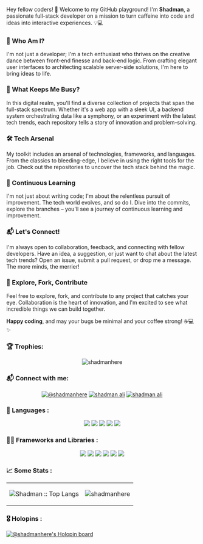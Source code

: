 Hey fellow coders! 👋 Welcome to my GitHub playground! I'm **Shadman**, a passionate full-stack developer on a mission to turn caffeine into code and ideas into interactive experiences. 💡💻

### 🚀 Who Am I?
I'm not just a developer; I'm a tech enthusiast who thrives on the creative dance between front-end finesse and back-end logic. From crafting elegant user interfaces to architecting scalable server-side solutions, I'm here to bring ideas to life.

### 💼 What Keeps Me Busy?
In this digital realm, you'll find a diverse collection of projects that span the full-stack spectrum. Whether it's a web app with a sleek UI, a backend system orchestrating data like a symphony, or an experiment with the latest tech trends, each repository tells a story of innovation and problem-solving.

### 🛠️ Tech Arsenal
My toolkit includes an arsenal of technologies, frameworks, and languages. From the classics to bleeding-edge, I believe in using the right tools for the job. Check out the repositories to uncover the tech stack behind the magic.

### 🔧 Continuous Learning
I'm not just about writing code; I'm about the relentless pursuit of improvement. The tech world evolves, and so do I. Dive into the commits, explore the branches – you'll see a journey of continuous learning and improvement.

### 📬 Let's Connect!
I'm always open to collaboration, feedback, and connecting with fellow developers. Have an idea, a suggestion, or just want to chat about the latest tech trends? Open an issue, submit a pull request, or drop me a message. The more minds, the merrier!

### 🚀 Explore, Fork, Contribute
Feel free to explore, fork, and contribute to any project that catches your eye. Collaboration is the heart of innovation, and I'm excited to see what incredible things we can build together.

**Happy coding**, and may your bugs be minimal and your coffee strong! ☕💻✨

<h3 align="left">🏆 Trophies:</h3>
<p align="center"><img src="https://github-profile-trophy.vercel.app/?username=shadmanhere" alt="shadmanhere" /></p>
<h3 align="left">📬 Connect with me:</h3>
<p align="center">
<a href="https://twitter.com/@shadmanhere" target="blank"><img align="center" src="https://img.shields.io/badge/(formerly Twitter)-000000?style=for-the-badge&logo=x&logoColor=white" alt="@shadmanhere" /></a>
<a href="https://www.linkedin.com/in/shadmanhere/" target="blank"><img align="center" src="https://img.shields.io/badge/LinkedIn-0077B5?style=for-the-badge&logo=linkedin&logoColor=white" alt="shadman ali" /></a>
<a href="https://wellfound.com/u/shadmanhere" target="blank"><img align="center" src="https://img.shields.io/badge/Wellfound-EEEEEE?style=for-the-badge&logo=wellfound&logoColor=black" alt="shadman ali" /></a>

</p>

<h3 align="left">📜 Languages :</h3>
<p align="center">
<img src="https://img.shields.io/badge/TypeScript-3178C6?logo=typescript&logoColor=white&style=for-the-badge" />
<img src="https://img.shields.io/badge/JavaScript-F7DF1E?logo=javascript&logoColor=black&style=for-the-badge" />
<img src="https://img.shields.io/badge/Java-ED8B00?logo=openjdk&logoColor=white&style=for-the-badge" />
<img src="https://img.shields.io/badge/python-3670A0?style=for-the-badge&logo=python&logoColor=ffdd54" />
<img src="https://img.shields.io/badge/PHP-7A86B8?logo=php&logoColor=black&style=for-the-badge" />
</p>

<h3 align="left">🧑‍💻 Frameworks and Libraries :</h3>
<p align="center">
<img src="https://img.shields.io/badge/NestJS-E0234E.svg?style=for-the-badge&logo=NestJS&logoColor=white" />
<img src="https://img.shields.io/badge/next.js-000000?logo=nextdotjs&logoColor=white&style=for-the-badge" />
<img src="https://img.shields.io/badge/React-61DAFB?logo=react&logoColor=black&style=for-the-badge" />
<img src="https://img.shields.io/badge/Angular-DD0031?style=for-the-badge&logo=angular&logoColor=white" />
<img src="https://img.shields.io/badge/Express-EEEEEE?logo=express&logoColor=black&style=for-the-badge" />
<img src="https://img.shields.io/badge/React Native-61DAFB?logo=react&logoColor=black&style=for-the-badge" />
</p>

<h3 align="left">📈 Some Stats :</h3>
<table>
  <tr>
    <td><p align="center"><img src="https://github-readme-stats.vercel.app/api/top-langs/?username=shadmanhere&langs_count=10&layout=compact" alt="Shadman :: Top Langs" /></p></td>
    <td><p align="center"><img align="center" src="https://github-readme-streak-stats.herokuapp.com/?user=shadmanhere&" alt="shadmanhere" /></p></td>
  </tr>
 </table>

<h3 align="left">🎖️ Holopins :</h3>

[![@shadmanhere's Holopin board](https://holopin.me/shadmanhere)](https://holopin.io/@shadmanhere) 
